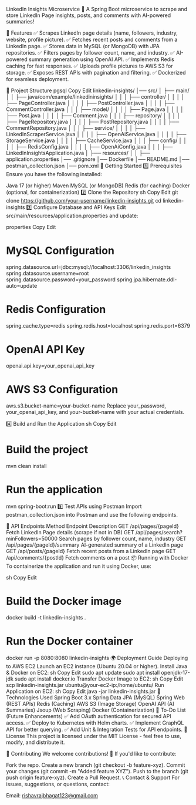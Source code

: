 LinkedIn Insights Microservice
🚀 A Spring Boot microservice to scrape and store LinkedIn Page insights, posts, and comments with AI-powered summaries!


📌 Features
✅ Scrapes LinkedIn page details (name, followers, industry, website, profile picture).
✅ Fetches recent posts and comments from a LinkedIn page.
✅ Stores data in MySQL (or MongoDB) with JPA repositories.
✅ Filters pages by follower count, name, and industry.
✅ AI-powered summary generation using OpenAI API.
✅ Implements Redis caching for fast responses.
✅ Uploads profile pictures to AWS S3 for storage.
✅ Exposes REST APIs with pagination and filtering.
✅ Dockerized for seamless deployment.

📂 Project Structure
pgsql
Copy
Edit
linkedin-insights/
│── src/
│   ├── main/
│   │   ├── java/com/example/linkedininsights/
│   │   │   ├── controller/
│   │   │   │   ├── PageController.java
│   │   │   │   ├── PostController.java
│   │   │   │   ├── CommentController.java
│   │   │   ├── model/
│   │   │   │   ├── Page.java
│   │   │   │   ├── Post.java
│   │   │   │   ├── Comment.java
│   │   │   ├── repository/
│   │   │   │   ├── PageRepository.java
│   │   │   │   ├── PostRepository.java
│   │   │   │   ├── CommentRepository.java
│   │   │   ├── service/
│   │   │   │   ├── LinkedInScraperService.java
│   │   │   │   ├── OpenAiService.java
│   │   │   │   ├── StorageService.java
│   │   │   │   ├── CacheService.java
│   │   │   ├── config/
│   │   │   │   ├── RedisConfig.java
│   │   │   │   ├── OpenAiConfig.java
│   │   │   ├── LinkedInInsightsApplication.java
│   ├── resources/
│   │   ├── application.properties
│── .gitignore
│── Dockerfile
│── README.md
│── postman_collection.json
│── pom.xml
🚀 Getting Started
1️⃣ Prerequisites
Ensure you have the following installed:

Java 17 (or higher)
Maven
MySQL (or MongoDB)
Redis (for caching)
Docker (optional, for containerization)
2️⃣ Clone the Repository
sh
Copy
Edit
git clone https://github.com/your-username/linkedin-insights.git
cd linkedin-insights
3️⃣ Configure Database and API Keys
Edit src/main/resources/application.properties and update:

properties
Copy
Edit
# MySQL Configuration
spring.datasource.url=jdbc:mysql://localhost:3306/linkedin_insights
spring.datasource.username=root
spring.datasource.password=your_password
spring.jpa.hibernate.ddl-auto=update

# Redis Configuration
spring.cache.type=redis
spring.redis.host=localhost
spring.redis.port=6379

# OpenAI API Key
openai.api.key=your_openai_api_key

# AWS S3 Configuration
aws.s3.bucket-name=your-bucket-name
Replace your_password, your_openai_api_key, and your-bucket-name with your actual credentials.

4️⃣ Build and Run the Application
sh
Copy
Edit
# Build the project
mvn clean install

# Run the application
mvn spring-boot:run
5️⃣ Test APIs using Postman
Import postman_collection.json into Postman and use the following endpoints.

📡 API Endpoints
Method	Endpoint	Description
GET	/api/pages/{pageId}	Fetch LinkedIn Page details (scrape if not in DB)
GET	/api/pages/search?minFollowers=50000	Search pages by follower count, name, industry
GET	/api/pages/{pageId}/summary	AI-generated summary of a LinkedIn page
GET	/api/posts/{pageId}	Fetch recent posts from a LinkedIn page
GET	/api/comments/{postId}	Fetch comments on a post
📦 Running with Docker
To containerize the application and run it using Docker, use:

sh
Copy
Edit
# Build the Docker image
docker build -t linkedin-insights .

# Run the Docker container
docker run -p 8080:8080 linkedin-insights
🌍 Deployment Guide
Deploying to AWS EC2
Launch an EC2 instance (Ubuntu 20.04 or higher).
Install Java & Docker on EC2:
sh
Copy
Edit
sudo apt update
sudo apt install openjdk-17-jdk
sudo apt install docker.io
Transfer Docker Image to EC2:
sh
Copy
Edit
scp linkedin-insights.jar ubuntu@your-ec2-ip:/home/ubuntu/
Run Application on EC2:
sh
Copy
Edit
java -jar linkedin-insights.jar
🎯 Technologies Used
Spring Boot 3.x
Spring Data JPA (MySQL)
Spring Web (REST APIs)
Redis (Caching)
AWS S3 (Image Storage)
OpenAI API (AI Summaries)
Jsoup (Web Scraping)
Docker (Containerization)
📌 To-Do List (Future Enhancements)
✅ Add OAuth authentication for secured API access.
✅ Deploy to Kubernetes with Helm charts.
✅ Implement GraphQL API for better querying.
✅ Add Unit & Integration Tests for API endpoints.
📝 License
This project is licensed under the MIT License - feel free to use, modify, and distribute it.

🤝 Contributing
We welcome contributions! 🎉 If you'd like to contribute:

Fork the repo.
Create a new branch (git checkout -b feature-xyz).
Commit your changes (git commit -m "Added feature XYZ").
Push to the branch (git push origin feature-xyz).
Create a Pull Request.
📞 Contact & Support
For issues, suggestions, or questions, contact:

Email: rishavrajbhagat123@gmail.com
